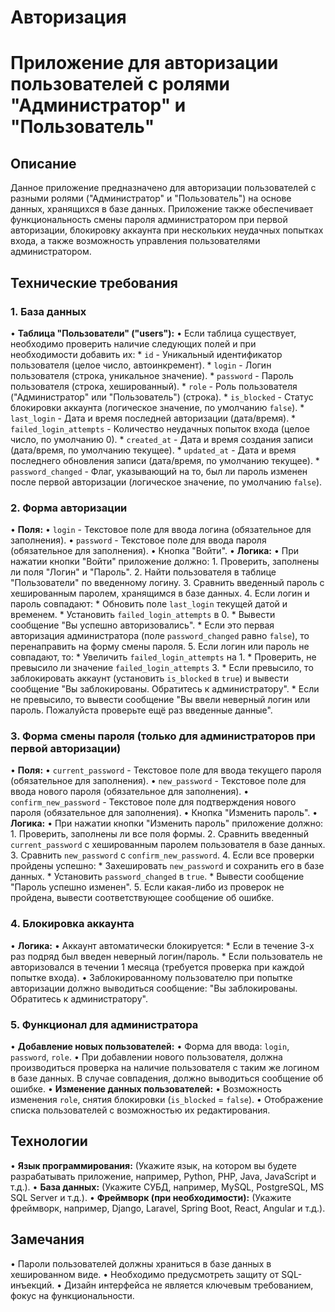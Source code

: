 # Авторизация

# Приложение для авторизации пользователей с ролями "Администратор" и "Пользователь"

## Описание

Данное приложение предназначено для авторизации пользователей с разными ролями ("Администратор" и "Пользователь") на основе данных, хранящихся в базе данных. Приложение также обеспечивает функциональность смены пароля администратором при первой авторизации, блокировку аккаунта при нескольких неудачных попытках входа, а также возможность управления пользователями администратором.

## Технические требования

### 1. База данных

•   **Таблица "Пользователи" ("users"):**
    •   Если таблица существует, необходимо проверить наличие следующих полей и при необходимости добавить их:
        *   `id` - Уникальный идентификатор пользователя (целое число, автоинкремент).
        *   `login` - Логин пользователя (строка, уникальное значение).
        *   `password` - Пароль пользователя (строка, хешированный).
        *   `role` - Роль пользователя ("Администратор" или "Пользователь") (строка).
        *   `is_blocked` - Статус блокировки аккаунта (логическое значение, по умолчанию `false`).
        *   `last_login` - Дата и время последней авторизации (дата/время).
        *   `failed_login_attempts` - Количество неудачных попыток входа (целое число, по умолчанию 0).
        *   `created_at` - Дата и время создания записи (дата/время, по умолчанию текущее).
        *   `updated_at` - Дата и время последнего обновления записи (дата/время, по умолчанию текущее).
        *   `password_changed` - Флаг, указывающий на то, был ли пароль изменен после первой авторизации (логическое значение, по умолчанию `false`).

### 2. Форма авторизации

•   **Поля:**
    •   `login` - Текстовое поле для ввода логина (обязательное для заполнения).
    •   `password` - Текстовое поле для ввода пароля (обязательное для заполнения).
    •   Кнопка "Войти".
•   **Логика:**
    •   При нажатии кнопки "Войти" приложение должно:
        1.  Проверить, заполнены ли поля "Логин" и "Пароль".
        2.  Найти пользователя в таблице "Пользователи" по введенному логину.
        3.  Сравнить введенный пароль с хешированным паролем, хранящимся в базе данных.
        4.  Если логин и пароль совпадают:
            *   Обновить поле `last_login` текущей датой и временем.
            *   Установить `failed_login_attempts` в 0.
            *   Вывести сообщение "Вы успешно авторизовались".
            *   Если это первая авторизация администратора (поле `password_changed` равно `false`), то перенаправить на форму смены пароля.
        5.  Если логин или пароль не совпадают, то:
            *   Увеличить `failed_login_attempts` на 1.
            *   Проверить, не превысило ли значение `failed_login_attempts` 3.
            *   Если превысило, то заблокировать аккаунт (установить `is_blocked` в `true`) и вывести сообщение "Вы заблокированы. Обратитесь к администратору".
            *   Если не превысило, то вывести сообщение "Вы ввели неверный логин или пароль. Пожалуйста проверьте ещё раз введенные данные".

### 3. Форма смены пароля (только для администраторов при первой авторизации)

•   **Поля:**
    •   `current_password` - Текстовое поле для ввода текущего пароля (обязательное для заполнения).
    •   `new_password` - Текстовое поле для ввода нового пароля (обязательное для заполнения).
    •   `confirm_new_password` - Текстовое поле для подтверждения нового пароля (обязательное для заполнения).
    •   Кнопка "Изменить пароль".
•   **Логика:**
    •   При нажатии кнопки "Изменить пароль" приложение должно:
        1.  Проверить, заполнены ли все поля формы.
        2.  Сравнить введенный `current_password` с хешированным паролем пользователя в базе данных.
        3.  Сравнить `new_password` с `confirm_new_password`.
        4.  Если все проверки пройдены успешно:
            *   Захешировать `new_password` и сохранить его в базе данных.
            *   Установить `password_changed` в `true`.
            *   Вывести сообщение "Пароль успешно изменен".
        5.  Если какая-либо из проверок не пройдена, вывести соответствующее сообщение об ошибке.

### 4. Блокировка аккаунта

•   **Логика:**
    •   Аккаунт автоматически блокируется:
        *   Если в течение 3-х раз подряд был введен неверный логин/пароль.
        *   Если пользователь не авторизовался в течении 1 месяца (требуется проверка при каждой попытке входа).
•   Заблокированному пользователю при попытке авторизации должно выводиться сообщение: "Вы заблокированы. Обратитесь к администратору".

### 5. Функционал для администратора

•   **Добавление новых пользователей:**
    •   Форма для ввода: `login`, `password`, `role`.
    •   При добавлении нового пользователя, должна производиться проверка на наличие пользователя с таким же логином в базе данных. В случае совпадения, должно выводиться сообщение об ошибке.
•   **Изменение данных пользователей:**
    •   Возможность изменения `role`, снятия блокировки (`is_blocked` = `false`).
    •   Отображение списка пользователей с возможностью их редактирования.

## Технологии

•   **Язык программирования:** (Укажите язык, на котором вы будете разрабатывать приложение, например, Python, PHP, Java, JavaScript и т.д.).
•   **База данных:** (Укажите СУБД, например, MySQL, PostgreSQL, MS SQL Server и т.д.).
•   **Фреймворк (при необходимости):** (Укажите фреймворк, например, Django, Laravel, Spring Boot, React, Angular и т.д.).

## Замечания

•   Пароли пользователей должны храниться в базе данных в хешированном виде.
•   Необходимо предусмотреть защиту от SQL-инъекций.
•   Дизайн интерфейса не является ключевым требованием, фокус на функциональности.
